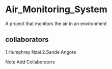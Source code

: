 # Air_Monitoring_System
A project that monitors the air in an environment
## collaborators
1.Humphrey Nzai
2.Sande Angore

Note
Add Collaborators

